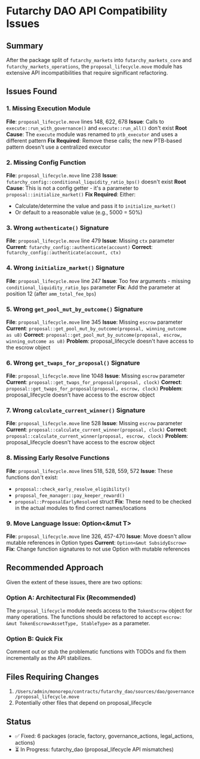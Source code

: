 # Futarchy DAO API Compatibility Issues

## Summary
After the package split of `futarchy_markets` into `futarchy_markets_core` and `futarchy_markets_operations`, the `proposal_lifecycle.move` module has extensive API incompatibilities that require significant refactoring.

## Issues Found

### 1. Missing Execution Module
**File**: `proposal_lifecycle.move` lines 148, 622, 678
**Issue**: Calls to `execute::run_with_governance()` and `execute::run_all()` don't exist
**Root Cause**: The `execute` module was renamed to `ptb_executor` and uses a different pattern
**Fix Required**: Remove these calls; the new PTB-based pattern doesn't use a centralized executor

### 2. Missing Config Function
**File**: `proposal_lifecycle.move` line 238
**Issue**: `futarchy_config::conditional_liquidity_ratio_bps()` doesn't exist
**Root Cause**: This is not a config getter - it's a parameter to `proposal::initialize_market()`
**Fix Required**: Either:
  - Calculate/determine the value and pass it to `initialize_market()`
  - Or default to a reasonable value (e.g., 5000 = 50%)

### 3. Wrong `authenticate()` Signature
**File**: `proposal_lifecycle.move` line 479
**Issue**: Missing `ctx` parameter
**Current**: `futarchy_config::authenticate(account)`
**Correct**: `futarchy_config::authenticate(account, ctx)`

### 4. Wrong `initialize_market()` Signature  
**File**: `proposal_lifecycle.move` line 247
**Issue**: Too few arguments - missing `conditional_liquidity_ratio_bps` parameter
**Fix**: Add the parameter at position 12 (after `amm_total_fee_bps`)

### 5. Wrong `get_pool_mut_by_outcome()` Signature
**File**: `proposal_lifecycle.move` line 345
**Issue**: Missing `escrow` parameter
**Current**: `proposal::get_pool_mut_by_outcome(proposal, winning_outcome as u8)`
**Correct**: `proposal::get_pool_mut_by_outcome(proposal, escrow, winning_outcome as u8)`
**Problem**: proposal_lifecycle doesn't have access to the escrow object

### 6. Wrong `get_twaps_for_proposal()` Signature
**File**: `proposal_lifecycle.move` line 1048
**Issue**: Missing `escrow` parameter  
**Current**: `proposal::get_twaps_for_proposal(proposal, clock)`
**Correct**: `proposal::get_twaps_for_proposal(proposal, escrow, clock)`
**Problem**: proposal_lifecycle doesn't have access to the escrow object

### 7. Wrong `calculate_current_winner()` Signature
**File**: `proposal_lifecycle.move` line 528
**Issue**: Missing `escrow` parameter
**Current**: `proposal::calculate_current_winner(proposal, clock)`
**Correct**: `proposal::calculate_current_winner(proposal, escrow, clock)`
**Problem**: proposal_lifecycle doesn't have access to the escrow object

### 8. Missing Early Resolve Functions
**File**: `proposal_lifecycle.move` lines 518, 528, 559, 572
**Issue**: These functions don't exist:
  - `proposal::check_early_resolve_eligibility()`
  - `proposal_fee_manager::pay_keeper_reward()`
  - `proposal::ProposalEarlyResolved` struct
**Fix**: These need to be checked in the actual modules to find correct names/locations

### 9. Move Language Issue: Option<&mut T>
**File**: `proposal_lifecycle.move` line 326, 457-470
**Issue**: Move doesn't allow mutable references in Option types
**Current**: `Option<&mut SubsidyEscrow>`
**Fix**: Change function signatures to not use Option with mutable references

## Recommended Approach

Given the extent of these issues, there are two options:

### Option A: Architectural Fix (Recommended)
The `proposal_lifecycle` module needs access to the `TokenEscrow` object for many operations. The functions should be refactored to accept `escrow: &mut TokenEscrow<AssetType, StableType>` as a parameter.

### Option B: Quick Fix
Comment out or stub the problematic functions with TODOs and fix them incrementally as the API stabilizes.

## Files Requiring Changes
1. `/Users/admin/monorepo/contracts/futarchy_dao/sources/dao/governance/proposal_lifecycle.move`
2. Potentially other files that depend on proposal_lifecycle

## Status
- ✅ Fixed: 6 packages (oracle, factory, governance_actions, legal_actions, actions)
- ⏳ In Progress: futarchy_dao (proposal_lifecycle API mismatches)

